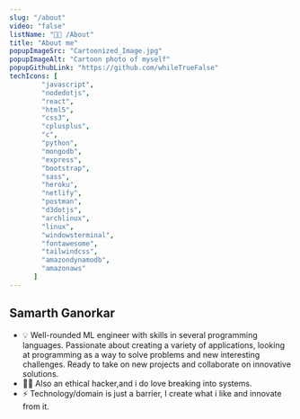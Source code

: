 ```yaml
---
slug: "/about"
video: "false"
listName: "👨‍💻 /About"
title: "About me"
popupImageSrc: "Cartoonized_Image.jpg"
popupImageAlt: "Cartoon photo of myself"
popupGithubLink: "https://github.com/whileTrueFalse"
techIcons: [
        "javascript",
        "nodedotjs",
        "react", 
        "html5",
        "css3",
        "cplusplus", 
        "c",
        "python",
        "mongodb",
        "express",
        "bootstrap", 
        "sass",
        "heroku",
        "netlify",
        "postman",
        "d3dotjs", 
        "archlinux",
        "linux",
        "windowsterminal",
        "fontawesome",
        "tailwindcss",
        "amazondynamodb",
        "amazonaws"
      ]
---
```


## Samarth Ganorkar

- 💡 Well-rounded ML engineer with skills in several programming languages. Passionate about creating a variety of applications, looking at programming as a way to solve problems and new interesting challenges. Ready to take on new projects and collaborate on innovative solutions.
- 👨‍🎓 Also an ethical hacker,and i do love breaking into systems. 
- ⚡ Technology/domain is just a barrier, I create what i like and innovate from it. 
